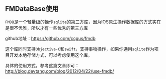 ## FMDataBase使用

`FMDB`是一个轻量级的操作`sqlite`的第三方库，因为IOS原生操作数据库的方式实在是很不优雅，所以才有一些优秀的第三方库

github地址：<https://github.com/ccgus/fmdb>

这个库同时支持`Objective-C`和`swift`，支持事物操作，如果你选用`sqlite`作为项目开发本地存储方式，可以考虑使用这个库。

具体的使用方式，参考这篇文章即可：<http://blog.devtang.com/blog/2012/04/22/use-fmdb/>


